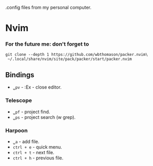.config files from my personal computer.

# Nvim 
### For the future me: don't forget to
```
git clone --depth 1 https://github.com/wbthomason/packer.nvim\
 ~/.local/share/nvim/site/pack/packer/start/packer.nvim
```

## Bindings
- `␣pv` - :Ex - close editor.

### Telescope
- `␣pf` - project find.
- `␣ps` - project search (w grep).

### Harpoon
- `␣a` - add file.
- `ctrl + e` - quick menu.
- `ctrl + t` - next file.
- `ctrl + h` - previous file.
